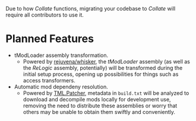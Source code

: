 Due to how _Collate_ functions, migrating your codebase to _Collate_ will require all contributors to use it.

# Planned Features
* tModLoader assembly transformation.
  * Powered by [rejuvena/whisker](https://github.com/rejuvena/whisker), the _tModLoader_ assembly (as well as the _ReLogic_ assembly, potentially) will be transformed during the initial setup process, opening up possibilities for things such as access transformers.
* Automatic mod dependeny resolution.
  * Powered by [TML.Patcher](https://github.com/Steviegt6/TML.Patcher), metadata in `build.txt` will be analyzed to download and decompile mods locally for development use, removing the need to distribute these assemblies or worry that others may be unable to obtain them swiftly and conveniently.